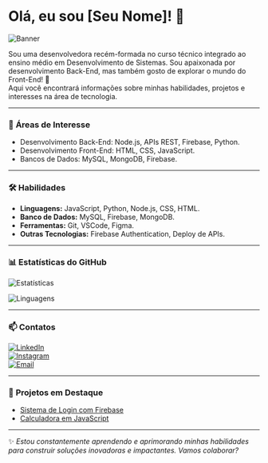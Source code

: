 # Olá, eu sou [Seu Nome]! 👋

![Banner](link-da-imagem) <!-- Opcional: adicione um banner no topo -->

Sou uma desenvolvedora recém-formada no curso técnico integrado ao ensino médio em Desenvolvimento de Sistemas. Sou apaixonada por desenvolvimento Back-End, mas também gosto de explorar o mundo do Front-End! 🚀  
Aqui você encontrará informações sobre minhas habilidades, projetos e interesses na área de tecnologia.

---

### 🌟 **Áreas de Interesse**
- Desenvolvimento Back-End: Node.js, APIs REST, Firebase, Python.
- Desenvolvimento Front-End: HTML, CSS, JavaScript.
- Bancos de Dados: MySQL, MongoDB, Firebase.

---

### 🛠️ **Habilidades**
- **Linguagens:** JavaScript, Python, Node.js, CSS, HTML.
- **Banco de Dados:** MySQL, Firebase, MongoDB.
- **Ferramentas:** Git, VSCode, Figma.
- **Outras Tecnologias:** Firebase Authentication, Deploy de APIs.

---

### 📊 **Estatísticas do GitHub**
![Estatísticas](https://github-readme-stats.vercel.app/api?username=SEU_USUARIO&show_icons=true&theme=dark&count_private=true)

![Linguagens](https://github-readme-stats.vercel.app/api/top-langs/?username=SEU_USUARIO&layout=compact&theme=dark)

---

### 📫 **Contatos**
[![LinkedIn](https://img.shields.io/badge/-LinkedIn-blue?style=flat-square&logo=LinkedIn&logoColor=white&link=https://linkedin.com/in/SEULINK)](https://linkedin.com/in/SEULINK)  
[![Instagram](https://img.shields.io/badge/-Instagram-E4405F?style=flat-square&logo=Instagram&logoColor=white&link=https://instagram.com/SEULINK)](https://instagram.com/SEULINK)  
[![Email](https://img.shields.io/badge/-Email-c14438?style=flat-square&logo=Gmail&logoColor=white&link=mailto:SEUEMAIL)](mailto:SEUEMAIL)

---

### 🔗 **Projetos em Destaque**
- [Sistema de Login com Firebase](https://github.com/SEU_USUARIO/PROJETO1)  
- [Calculadora em JavaScript](https://github.com/SEU_USUARIO/PROJETO2)  

---

✨ _Estou constantemente aprendendo e aprimorando minhas habilidades para construir soluções inovadoras e impactantes. Vamos colaborar?_
